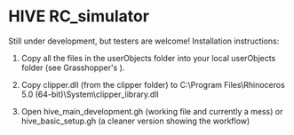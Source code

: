 # **HIVE RC_simulator** 

Still under development, but testers are welcome! Installation instructions:

 1. Copy all the files in the userObjects folder into your local userObjects folder (see Grasshopper's <special folders>).

 2. Copy clipper.dll (from the clipper folder) to C:\Program Files\Rhinoceros 5.0 (64-bit)\System\clipper_library.dll

 3. Open hive_main_development.gh (working file and currently a mess) or hive_basic_setup.gh (a cleaner version showing the workflow)
